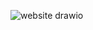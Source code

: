 
![website drawio](https://user-images.githubusercontent.com/74803864/136491900-a09314a4-b64b-489c-b1d3-2470b15698dd.png)
